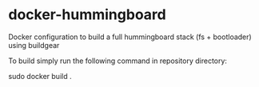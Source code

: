 # docker-hummingboard
Docker configuration to build a full hummingboard stack (fs + bootloader) using buildgear

To build simply run the following command in repository directory:

sudo docker build .
